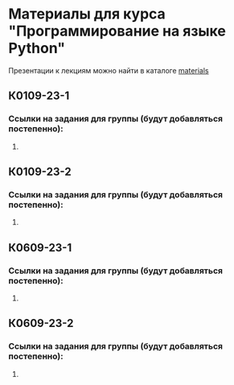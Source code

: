# Материалы для курса "Программирование на языке Python"

Презентации к лекциям можно найти в каталоге [materials](/materials/)

## К0109-23-1

### Ссылки на задания для группы (будут добавляться постепенно):
1. 

## К0109-23-2

### Ссылки на задания для группы (будут добавляться постепенно):
1. 

## К0609-23-1

### Ссылки на задания для группы (будут добавляться постепенно):
1. 

## К0609-23-2

### Ссылки на задания для группы (будут добавляться постепенно):
1. 
